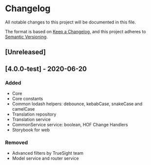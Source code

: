 # Changelog
All notable changes to this project will be documented in this file.

The format is based on [Keep a Changelog](https://keepachangelog.com/en/1.0.0/),
and this project adheres to [Semantic Versioning](https://semver.org/spec/v2.0.0.html).

## [Unreleased]

## [4.0.0-test] - 2020-06-20
### Added
- Core
- Core constants
- Common lodash helpers: debounce, kebabCase, snakeCase and camelCase
- Translation repository
- Translation service
- CommonService service: boolean, HOF Change Handlers
- Storybook for web

### Removed
- Advanced filters by TrueSight team
- Model service and router service
